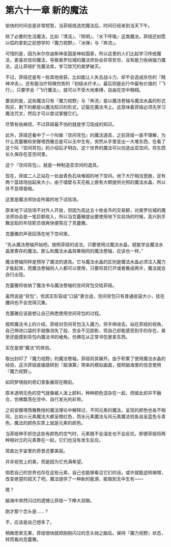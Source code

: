 # 第六十一章 新的魔法

愉快的时间总是非常短暂，当菲娅挑选完魔法后，时间已经来到当天下午。

除了必要的生活魔法，比如『清洁』、『照明』、『水下呼吸』这类魔法，菲娅还如愿以偿的拿到之前想学的『魔力视野』、『冰弹』与『奔流』。

可惜的是，因为米尔坎迪斯神圣国是神权国家，所以这里的人们比起学习传统魔法，更喜欢信仰魔法，导致奥罗拉城的魔法师协会异常贫穷，没有能力收纳强力魔法，这让菲娅扩充魔法库，学习禁咒的美梦破灭。

不过，菲娅还是有一些其他收获。比如能让人失去战斗力，却不会造成杀伤的『精神冲击』，还有能治疗轻微伤势的『初级水疗术』，最后则是此行中最有价值的『飞行』，只要学会『飞行魔法』，就可以不受大地束缚，自由在空中翱翔。

要说的是，这些魔法只有『魔力视野』与『奔流』是以魔法卷轴与魔法水晶的形式购买，剩下的都是以魔法知识的形式，记载在魔法书上。这意味着菲娅必须先学习魔法咒文，然后才可以尝试掌握它们。

尽管有些麻烦，不过菲娅最不怕的就是学习现成的知识。

此外，菲娅还看中了一个叫做『空间背包』的魔法道具，之前菲娅一直不理解，为什么克蕾雅和安娜塔西雅总是可以无中生有，突然从手里变出一大堆东西，在看了这个叫『空间背包』的介绍后才明白，这个世界的魔法可以创造出亚空间，将东西长久保存在亚空间里。

这个『空间背包』，就是一种制造亚空间的道具。

现在，菲娅二人正站在一处由青色石块堆砌的地下空间。地下大厅相当宽敞，足有两个篮球场加起来大小，由于墙壁与天花板上嵌有大颗提供光照的魔法水晶，所以并不显得昏暗。

这里是魔法师协会所属的地下试验场。

原本地下试验场不对外人开放，但因为高达五十枚金币的交易额，对奥罗拉城的魔法师协会是一笔巨额收入，所以当克蕾雅提出要使用地下实验场的时候，高兴到手舞足蹈的年轻职员很爽快便答应了克蕾雅。

克蕾雅的声音回荡在地下空间里。

“先从魔法卷轴开始吧。按照菲娅的说法，只要使用过魔法水晶，就能学会魔法水晶里寄存的魔法。那么和魔法水晶效果相同的魔法卷轴，应该也一样。”

魔法卷轴同样是预存了魔法的道具。它与魔法水晶的区别是魔法水晶必须注入魔力才能起效，而魔法卷轴则人人都可以使用，只要将其打开或者撕成两半，魔法就会自行出现。

克蕾雅将收纳了魔法书与魔法卷轴的空间背包交给菲娅。

虽然说是“背包”，但其实形容成“口袋”更合适，空间背包只有普通皮袋大小，挂在腰间也不会觉得沉重。

克蕾雅应该是想让自己熟悉使用空间背包的过程。

按照魔法书上的介绍，菲娅对空间背包注入魔力，将手伸进去。站在菲娅的视角，自己伸进口袋的手就像消失了般，完全不见踪影，但自己却能感受到手的存在，甚至还能摸到背包内魔法书的棱角。仿佛在从正常书包里拿东西。

实在是很“魔法”的体验。

取出封印了『魔力视野』的魔法卷轴，菲娅将其展开。由于积累了使用魔法水晶的经验，这次菲娅直接跳转到『超演算』带来的模拟画面，按照脑海里的信息使用『魔力视野』。

如同梦境般的奇幻景象展现在眼前。

原本透明无色的空气就像被人泼上颜料，种种颜色混杂在一起，但彼此却并不融合，仿佛飘荡在空中、自行发光的彩带。

之前安娜塔西雅教授的魔法理论中解释过，不同元素的魔法，呈现的颜色也各不相同，比如火元素魔法大都呈橙红色，而水元素魔法与风元素魔法则各自呈蓝色与青色，魔法的颜色实质上就是元素的颜色。

当菲娅伸手抓住这些有颜色的空气时，元素既不会溜走也不会反抗，即便菲娅将两种相对立的元素靠在一起，它们也没有发生反应。

简直比宇宙里的奇景还要美丽。

并非视觉上的美，而是因为它充满希望。

倘若自己的世界也存在这些元素，自己也能够看见它们的话，或许就能逆转熵增，改变绝望的寂灭了吧。魔法提供了一种新的能源，能做到无中生有——

嗯？

脑海中突然闪过的遗憾让菲娅一下睁大双眼。

刚才那个念头是……？

不，应该是自己想多了。

稍微思索无果，菲娅很快就把刚刚闪过的念头抛之脑后。保持『魔力视野』状态，转而看向克蕾雅。
